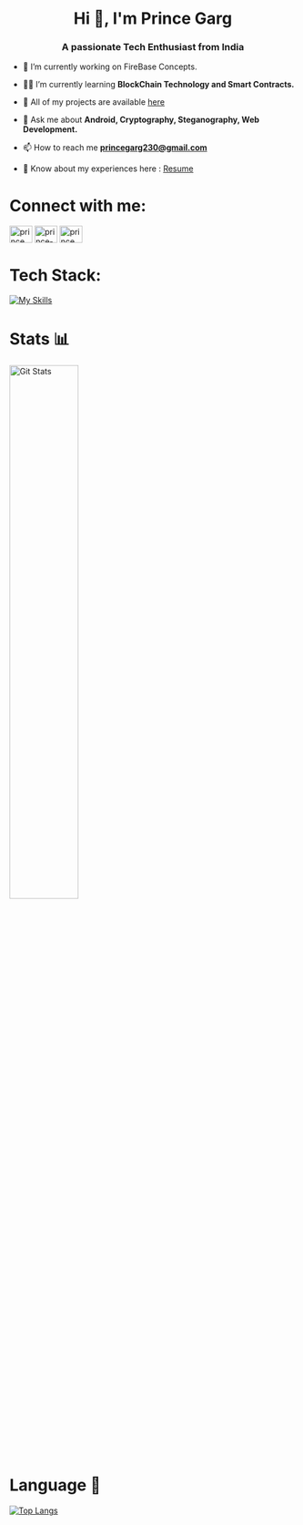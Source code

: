 <h1 align="center">Hi 👋, I'm Prince Garg</h1>
<h3 align="center">A passionate Tech Enthusiast from India</h3>

- 🔭 I’m currently working on FireBase Concepts.

- 👨‍💻 I’m currently learning **BlockChain Technology and Smart Contracts.**

- 🌱 All of my projects are available  [here](https://github.com/PrinceGarg23)

- 💬 Ask me about **Android, Cryptography, Steganography, Web Development.**

- 📫 How to reach me **princegarg230@gmail.com**

- 📄 Know about my experiences here : [Resume](https://drive.google.com/file/d/1YuNeD9EnjvVUf69xOBzFEudO1HSVGtaM/view?usp=drive_link)

# Connect with me:
<p align="left">
<a href="https://twitter.com/prince_garg_" target="blank"><img align="center" src="https://raw.githubusercontent.com/rahuldkjain/github-profile-readme-generator/master/src/images/icons/Social/twitter.svg" alt="prince_garg_" height="30" width="40" /></a>
<a href="https://linkedin.com/in/prince-garg-" target="blank"><img align="center" src="https://raw.githubusercontent.com/rahuldkjain/github-profile-readme-generator/master/src/images/icons/Social/linked-in-alt.svg" alt="prince-garg-" height="30" width="40" /></a>
<a href="https://instagram.com/prince_garg_" target="blank"><img align="center" src="https://raw.githubusercontent.com/rahuldkjain/github-profile-readme-generator/master/src/images/icons/Social/instagram.svg" alt="prince_garg_" height="30" width="40" /></a>
</p>

# Tech Stack:
[![My Skills](https://skillicons.dev/icons?i=java,react,nodejs,nextjs,figma,androidstudio,firebase,c,cpp,git,github,remix,solidity,html,css,bootstrap,sass&theme=dark)](https://skillicons.dev)

# Stats 📊

<img width="49%" src="https://github-readme-stats.vercel.app/api?username=PrinceGarg23&show_icons=true&hide_border=false&theme=tokyonight" alt="Git Stats" />

# Language 📕

[![Top Langs](https://github-readme-stats.vercel.app/api/top-langs/?username=PrinceGarg23&theme=tokyonight&layout=compact)](https://github.com/PrinceGarg23/github-readme-stats)
